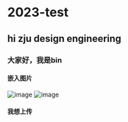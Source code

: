 # 2023-test
## hi zju design engineering
### 大家好，我是bin
#### 嵌入图片
![image](https://www.supor.com.cn/bocupload/at/image/20221221/1671599191904368fLE8.jpeg)
![image](![LN2VFUJLUFAAQ](https://github.com/XTurnV007/2023-test/assets/63525832/bf1f48db-2445-4fa9-af70-edb73ebe283a))
#### 我想上传